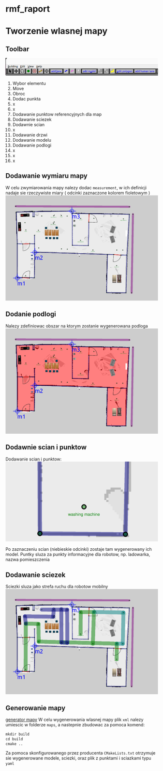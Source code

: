 # rmf_raport



# Tworzenie wlasnej mapy

## Toolbar

![toolbar](https://github.com/macnack/rmf_raport/blob/main/resources/toolbar.png)

1. Wybor elementu
2. Move
3. Obroc
4. Dodac punkta
5. x
6. x
7. Dodawanie punktow referencyjnych dla map
8. Dodawanie sciezek 
9. Dodawnie scian
10. x
11. Dodawanie drzwi
12. Dodawanie modelu
13. Dodawanie podlogi
14. x
15. x
16. x

## Dodawanie wymiaru mapy

W celu zwymiarowania mapy nalezy dodac `measurement`, w ich definicji nadaje sie rzeczywiste miary ( odcinki zaznaczone kolorem fioletowym )
![measurement](https://github.com/macnack/rmf_raport/blob/main/resources/rozmiar.png)

## Dodanie podlogi 

Nalezy zdefiniowac obszar na ktorym zostanie wygenerowana podloga
![floor](https://github.com/macnack/rmf_raport/blob/main/resources/podloga.png)


## Dodawnie scian i punktow

Dodawanie scian i punktow:
![sciana](https://github.com/macnack/rmf_raport/blob/main/resources/sciana_punkt.png)

Po zaznaczeniu scian (niebieskie odcinki) zostaje tam wygenerowany ich model.
Puntky sluza za punkty informacyjne dla robotow, np. ladowarka, nazwa pomieszczenia

## Dodawanie sciezek

Sciezki sluza jako strefa ruchu dla robotow mobilny
![sciezki](https://github.com/macnack/rmf_raport/blob/main/resources/sciezki.png)

## Generowanie mapy

[generator mapy](https://github.com/open-rmf/rmf_demos/tree/main/rmf_demos_maps)
W celu wygenerowania wlasnej mapy plik `xml` nalezy umiescic w folderze `maps`, a nastepnie zbudowac za pomoca komend:

```
mkdir build
cd build
cmake ..
```

Za pomoca skonfigurowanego przez producenta `CMakeLists.txt` otrzymuje sie wygenerowane modele, sciezki, oraz plik z punktami i sciazkami typu `yaml`
